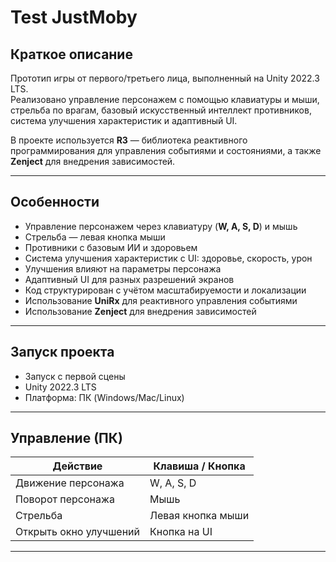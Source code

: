 # Test JustMoby

## Краткое описание  
Прототип игры от первого/третьего лица, выполненный на Unity 2022.3 LTS.  
Реализовано управление персонажем с помощью клавиатуры и мыши, стрельба по врагам, базовый искусственный интеллект противников, система улучшения характеристик и адаптивный UI.

В проекте используется **R3** — библиотека реактивного программирования для управления событиями и состояниями, а также **Zenject** для внедрения зависимостей.

---

## Особенности

- Управление персонажем через клавиатуру (**W, A, S, D**) и мышь  
- Стрельба — левая кнопка мыши  
- Противники с базовым ИИ и здоровьем  
- Система улучшения характеристик с UI: здоровье, скорость, урон  
- Улучшения влияют на параметры персонажа  
- Адаптивный UI для разных разрешений экранов  
- Код структурирован с учётом масштабируемости и локализации  
- Использование **UniRx** для реактивного управления событиями  
- Использование **Zenject** для внедрения зависимостей

---

## Запуск проекта

- Запуск с первой сцены  
- Unity 2022.3 LTS  
- Платформа: ПК (Windows/Mac/Linux)

---

## Управление (ПК)

| Действие                     | Клавиша / Кнопка          |
|-----------------------------|---------------------------|
| Движение персонажа           | W, A, S, D                |
| Поворот персонажа            | Мышь                      |
| Стрельба                    | Левая кнопка мыши         |
| Открыть окно улучшений       | Кнопка на UI              |

---
